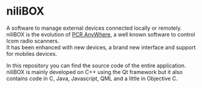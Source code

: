 # niliBOX
A software to manage external devices connected locally or remotely.  
niliBOX is the evolution of [PCR AnyWhere](https://www.nilibox.com/PCRAnyWhere), a well known software to control Icom radio scanners.  
It has been enhanced with new devices, a brand new interface and support for mobiles devices.  

In this repository you can find the source code of the entire application.  
niliBOX is mainly developed on C++ using the Qt framework but it also contains code in C, Java, Javascript, QML and a little in Objective C.  
